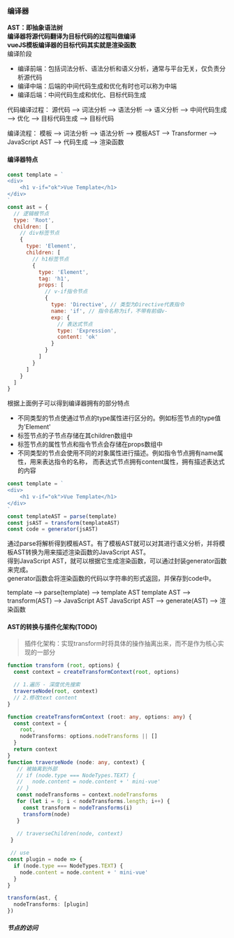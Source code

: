 ### 编译器
**AST：即抽象语法树**  
**编译器将源代码翻译为目标代码的过程叫做编译**  
**vueJS模板编译器的目标代码其实就是渲染函数**  
编译阶段
 - 编译前端：包括词法分析、语法分析和语义分析，通常与平台无关，仅负责分析源代码
 - 编译中端：后端的中间代码生成和优化有时也可以称为中端
 - 编译后端：中间代码生成和优化、目标代码生成

代码编译过程：
源代码 -->
词法分析 --> 语法分析 --> 语义分析 -->
中间代码生成 --> 优化 --> 目标代码生成 -->
目标代码

编译流程：
模板 -->
词法分析 --> 语法分析 --> 模板AST --> Transformer -->
JavaScript AST --> 代码生成 --> 渲染函数

#### 编译器特点
```javascript
const template = `
<div>
    <h1 v-if="ok">Vue Template</h1>
</div>
`
const ast = {
  // 逻辑根节点
  type: 'Root',
  children: [
    // div标签节点
    {
      type: 'Element',
      children: [
        // h1标签节点
        {
          type: 'Element',
          tag: 'h1',
          props: [
            // v-if指令节点
            {
              type: 'Directive', // 类型为Directive代表指令
              name: 'if', // 指令名称为if，不带有前缀v-
              exp: {
                // 表达式节点
                type: 'Expression',
                content: 'ok'
              }
            }
          ]
        }
      ]
    }
  ]
}
```

根据上面例子可以得到编译器拥有的部分特点
 - 不同类型的节点使通过节点的type属性进行区分的。例如标签节点的type值为'Element'
 - 标签节点的子节点存储在其children数组中
 - 标签节点的属性节点和指令节点会存储在props数组中
 - 不同类型的节点会使用不同的对象属性进行描述。例如指令节点拥有name属性，用来表达指令的名称，
  而表达式节点拥有content属性，拥有描述表达式的内容

```javascript
const template = `
<div>
    <h1 v-if="ok">Vue Template</h1>
</div>
`
const templateAST = parse(template)
const jsAST = transform(templateAST)
const code = generator(jsAST)
```

通过parse将解析得到模板AST。有了模板AST就可以对其进行语义分析，并将模板AST转换为用来描述渲染函数的JavaScript AST。  
得到JavaScript AST，就可以根据它生成渲染函数，可以通过封装generator函数来完成。  
generator函数会将渲染函数的代码以字符串的形式返回，并保存到code中。  

template --> parse(template) --> template AST
template AST --> transform(AST) --> JavaScript AST
JavaScript AST --> generate(AST) --> 渲染函数

#### AST的转换与插件化架构(TODO)

> 插件化架构：实现transform时将具体的操作抽离出来，而不是作为核心实现的一部分
```typescript
function transform (root, options) {
  const context = createTransformContext(root, options)

  // 1.遍历 - 深度优先搜索
  traverseNode(root, context)
  // 2.修改text content
}

function createTransformContext (root: any, options: any) {
  const context = {
    root,
    nodeTransforms: options.nodeTransforms || []
  }
  return context
}
function traverseNode (node: any, context) { 
   // 被抽离到外部
   // if (node.type === NodeTypes.TEXT) {
   //   node.content = node.content + ' mini-vue'
   // }
   const nodeTransforms = context.nodeTransforms
   for (let i = 0; i < nodeTransforms.length; i++) {
     const transform = nodeTransforms(i)
     transform(node)
   }
 
   // traverseChildren(node, context)
 }

 // use
const plugin = node => {
  if (node.type === NodeTypes.TEXT) {
    node.content = node.content + ' mini-vue'
  }
}

transform(ast, {
  nodeTransforms: [plugin]
})
```

##### 节点的访问

